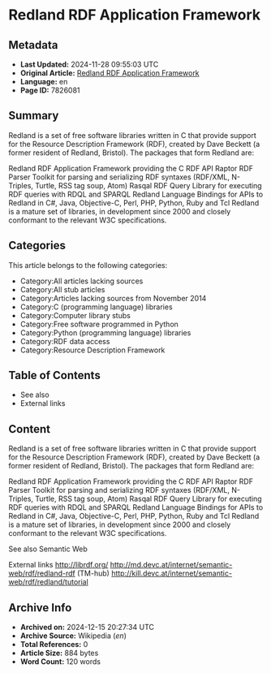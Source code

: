 # Redland RDF Application Framework

## Metadata
- **Last Updated:** 2024-11-28 09:55:03 UTC
- **Original Article:** [Redland RDF Application Framework](https://en.wikipedia.org/wiki/Redland_RDF_Application_Framework)
- **Language:** en
- **Page ID:** 7826081

## Summary
Redland is a set of free software libraries written in C that provide support for the Resource Description Framework (RDF), created by Dave Beckett (a former resident of Redland, Bristol).
The packages that form Redland are:

Redland RDF Application Framework providing the C RDF API
Raptor RDF Parser Toolkit for parsing and serializing RDF syntaxes (RDF/XML, N-Triples, Turtle, RSS tag soup, Atom)
Rasqal RDF Query Library for executing RDF queries with RDQL and SPARQL
Redland Language Bindings for APIs to Redland in C#, Java, Objective-C, Perl, PHP, Python, Ruby and Tcl
Redland is a mature set of libraries, in development since 2000 and closely conformant to the relevant W3C specifications.

## Categories
This article belongs to the following categories:

- Category:All articles lacking sources
- Category:All stub articles
- Category:Articles lacking sources from November 2014
- Category:C (programming language) libraries
- Category:Computer library stubs
- Category:Free software programmed in Python
- Category:Python (programming language) libraries
- Category:RDF data access
- Category:Resource Description Framework

## Table of Contents

- See also
- External links

## Content

Redland is a set of free software libraries written in C that provide support for the Resource Description Framework (RDF), created by Dave Beckett (a former resident of Redland, Bristol).
The packages that form Redland are:

Redland RDF Application Framework providing the C RDF API
Raptor RDF Parser Toolkit for parsing and serializing RDF syntaxes (RDF/XML, N-Triples, Turtle, RSS tag soup, Atom)
Rasqal RDF Query Library for executing RDF queries with RDQL and SPARQL
Redland Language Bindings for APIs to Redland in C#, Java, Objective-C, Perl, PHP, Python, Ruby and Tcl
Redland is a mature set of libraries, in development since 2000 and closely conformant to the relevant W3C specifications.

See also
Semantic Web

External links
http://librdf.org/
http://md.devc.at/internet/semantic-web/rdf/redland-rdf (TM-hub)
http://kill.devc.at/internet/semantic-web/rdf/redland/tutorial

## Archive Info
- **Archived on:** 2024-12-15 20:27:34 UTC
- **Archive Source:** Wikipedia (_en_)
- **Total References:** 0
- **Article Size:** 884 bytes
- **Word Count:** 120 words
